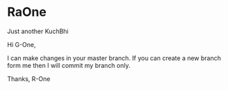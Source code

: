 # RaOne
Just another KuchBhi

Hi G-One,

I can make changes in your master branch. If you can create a new branch form me then I will commit my branch only.


Thanks,
R-One
